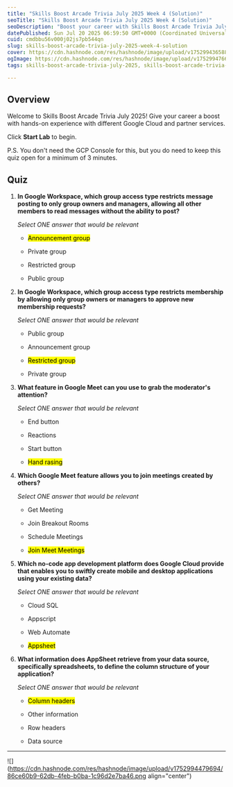 ```yaml
---
title: "Skills Boost Arcade Trivia July 2025 Week 4 (Solution)"
seoTitle: "Skills Boost Arcade Trivia July 2025 Week 4 (Solution)"
seoDescription: "Boost your career with Skills Boost Arcade Trivia July 2025 Week 4, exploring Google Cloud services through interactive quizzes"
datePublished: Sun Jul 20 2025 06:59:50 GMT+0000 (Coordinated Universal Time)
cuid: cmdbbu56v000j02js7pb544qn
slug: skills-boost-arcade-trivia-july-2025-week-4-solution
cover: https://cdn.hashnode.com/res/hashnode/image/upload/v1752994365887/d519fd34-4a94-4ea9-8bc9-12de3795b6da.png
ogImage: https://cdn.hashnode.com/res/hashnode/image/upload/v1752994766666/fc3f4f18-d3d2-4afc-804c-d1d7049f9544.png
tags: skills-boost-arcade-trivia-july-2025, skills-boost-arcade-trivia-july-2025-week-4-solution, skills-boost-arcade-trivia-july-2025-week-4

---
```


## Overview

Welcome to Skills Boost Arcade Trivia July 2025! Give your career a boost with hands-on experience with different Google Cloud and partner services.

Click **Start Lab** to begin.

P.S. You don't need the GCP Console for this, but you do need to keep this quiz open for a minimum of 3 minutes.

## Quiz

1. **In Google Workspace, which group access type restricts message posting to only group owners and managers, allowing all other members to read messages without the ability to post?**
    
    *Select ONE answer that would be relevant*
    
    * <mark>Announcement group</mark>
        
    * Private group
        
    * Restricted group
        
    * Public group
        
2. **In Google Workspace, which group access type restricts membership by allowing only group owners or managers to approve new membership requests?**
    
    *Select ONE answer that would be relevant*
    
    * Public group
        
    * Announcement group
        
    * <mark>Restricted group</mark>
        
    * Private group
        
3. **What feature in Google Meet can you use to grab the moderator's attention?**
    
    *Select ONE answer that would be relevant*
    
    * End button
        
    * Reactions
        
    * Start button
        
    * <mark>Hand rasing</mark>
        
4. **Which Google Meet feature allows you to join meetings created by others?**
    
    *Select ONE answer that would be relevant*
    
    * Get Meeting
        
    * Join Breakout Rooms
        
    * Schedule Meetings
        
    * <mark>Join Meet Meetings</mark>
        
5. **Which no-code app development platform does Google Cloud provide that enables you to swiftly create mobile and desktop applications using your existing data?**
    
    *Select ONE answer that would be relevant*
    
    * Cloud SQL
        
    * Appscript
        
    * Web Automate
        
    * <mark>Appsheet</mark>
        
6. **What information does AppSheet retrieve from your data source, specifically spreadsheets, to define the column structure of your application?**
    
    *Select ONE answer that would be relevant*
    
    * <mark>Column headers</mark>
        
    * Other information
        
    * Row headers
        
    * Data source
        

---

![](https://cdn.hashnode.com/res/hashnode/image/upload/v1752994479694/86ce60b9-62db-4feb-b0ba-1c96d2e7ba46.png align="center")